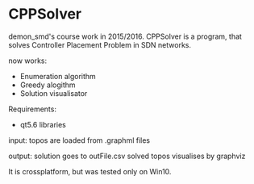 # CPPSolver
demon_smd's course work in 2015/2016.
CPPSolver is a program, that solves Controller Placement Problem in SDN networks.

now works:
 - Enumeration algorithm
 - Greedy alogithm
 - Solution visualisator

Requirements:
- qt5.6 libraries

input:
topos are loaded from .graphml files

output:
solution goes to outFile.csv
solved topos visualises by graphviz

It is crossplatform, but was tested only on Win10.
